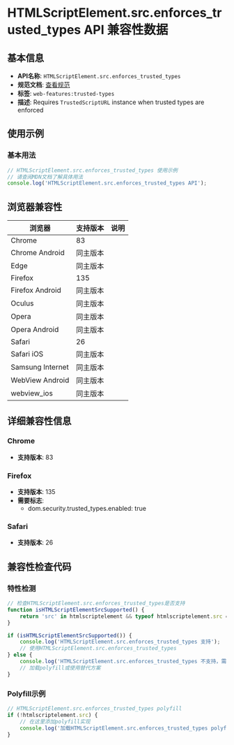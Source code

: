 # HTMLScriptElement.src.enforces_trusted_types API 兼容性数据

## 基本信息

- **API名称**: `HTMLScriptElement.src.enforces_trusted_types`
- **规范文档**: [查看规范](https://w3c.github.io/trusted-types/dist/spec/#dom-htmlscriptelement-src)
- **标签**: `web-features:trusted-types`
- **描述**: Requires `TrustedScriptURL` instance when trusted types are enforced

## 使用示例

### 基本用法

```javascript
// HTMLScriptElement.src.enforces_trusted_types 使用示例
// 请查阅MDN文档了解具体用法
console.log('HTMLScriptElement.src.enforces_trusted_types API');
```

## 浏览器兼容性

| 浏览器 | 支持版本 | 说明 |
|--------|----------|------|
| Chrome | 83 |  |
| Chrome Android | 同主版本 |  |
| Edge | 同主版本 |  |
| Firefox | 135 |  |
| Firefox Android | 同主版本 |  |
| Oculus | 同主版本 |  |
| Opera | 同主版本 |  |
| Opera Android | 同主版本 |  |
| Safari | 26 |  |
| Safari iOS | 同主版本 |  |
| Samsung Internet | 同主版本 |  |
| WebView Android | 同主版本 |  |
| webview_ios | 同主版本 |  |

## 详细兼容性信息

### Chrome

- **支持版本**: 83

### Firefox

- **支持版本**: 135
- **需要标志**: 
  - dom.security.trusted_types.enabled: true

### Safari

- **支持版本**: 26

## 兼容性检查代码

### 特性检测

```javascript
// 检查HTMLScriptElement.src.enforces_trusted_types是否支持
function isHTMLScriptElementSrcSupported() {
    return 'src' in htmlscriptelement && typeof htmlscriptelement.src === 'function';
}

if (isHTMLScriptElementSrcSupported()) {
    console.log('HTMLScriptElement.src.enforces_trusted_types 支持');
    // 使用HTMLScriptElement.src.enforces_trusted_types
} else {
    console.log('HTMLScriptElement.src.enforces_trusted_types 不支持，需要polyfill');
    // 加载polyfill或使用替代方案
}
```

### Polyfill示例

```javascript
// HTMLScriptElement.src.enforces_trusted_types polyfill
if (!htmlscriptelement.src) {
    // 在这里添加polyfill实现
    console.log('加载HTMLScriptElement.src.enforces_trusted_types polyfill');
}
```

